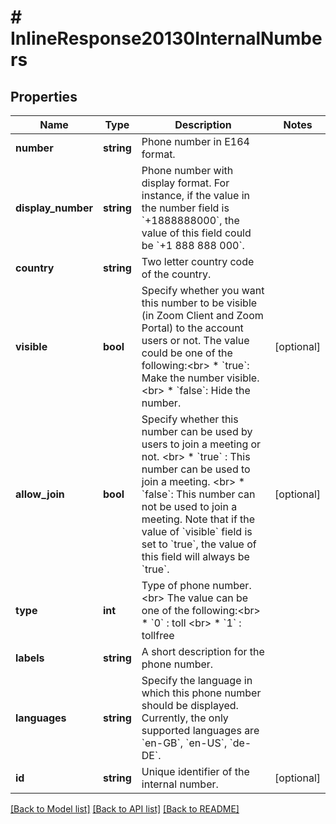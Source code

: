# # InlineResponse20130InternalNumbers

## Properties

Name | Type | Description | Notes
------------ | ------------- | ------------- | -------------
**number** | **string** | Phone number in E164 format. | 
**display_number** | **string** | Phone number with display format. For instance, if the value in the number field is &#x60;+1888888000&#x60;, the value of this field could be &#x60;+1 888 888 000&#x60;. | 
**country** | **string** | Two letter country code of the country. | 
**visible** | **bool** | Specify whether you want this number to be visible (in Zoom Client and Zoom Portal) to the account users or not. The value could be one of the following:&lt;br&gt; * &#x60;true&#x60;: Make the number visible. &lt;br&gt; * &#x60;false&#x60;: Hide the number. | [optional] 
**allow_join** | **bool** | Specify whether this number can be used by users to join a meeting or not. &lt;br&gt; * &#x60;true&#x60; : This number can be used to join a meeting. &lt;br&gt; *  &#x60;false&#x60;: This number can not be used to join a meeting.   Note that if the value of &#x60;visible&#x60; field is set to &#x60;true&#x60;, the value of this field will always be &#x60;true&#x60;. | [optional] 
**type** | **int** | Type of phone number. &lt;br&gt; The value can be one of the following:&lt;br&gt; * &#x60;0&#x60; : toll &lt;br&gt; * &#x60;1&#x60; : tollfree | 
**labels** | **string** | A short description for the phone number. | 
**languages** | **string** | Specify the language in which this phone number should be displayed. Currently, the only supported languages are &#x60;en-GB&#x60;, &#x60;en-US&#x60;, &#x60;de-DE&#x60;. | 
**id** | **string** | Unique identifier of the internal number. | [optional] 

[[Back to Model list]](../../README.md#documentation-for-models) [[Back to API list]](../../README.md#documentation-for-api-endpoints) [[Back to README]](../../README.md)


